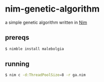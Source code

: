 # nim-genetic-algorithm

a simple genetic algorithm written in <a href="https://nim-lang.org/">Nim</a>

## prereqs

```bash
$ nimble install malebolgia
```

## running

```bash
$ nim c -d:ThreadPoolSize=8 -r ga.nim
```
